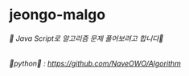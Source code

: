 # jeongo-malgo
###### 💙 Java Script로 알고리즘 문제 풀어보려고 합니다💙 
###### 🤍python🤍 : https://github.com/NaveOWO/Algorithm
